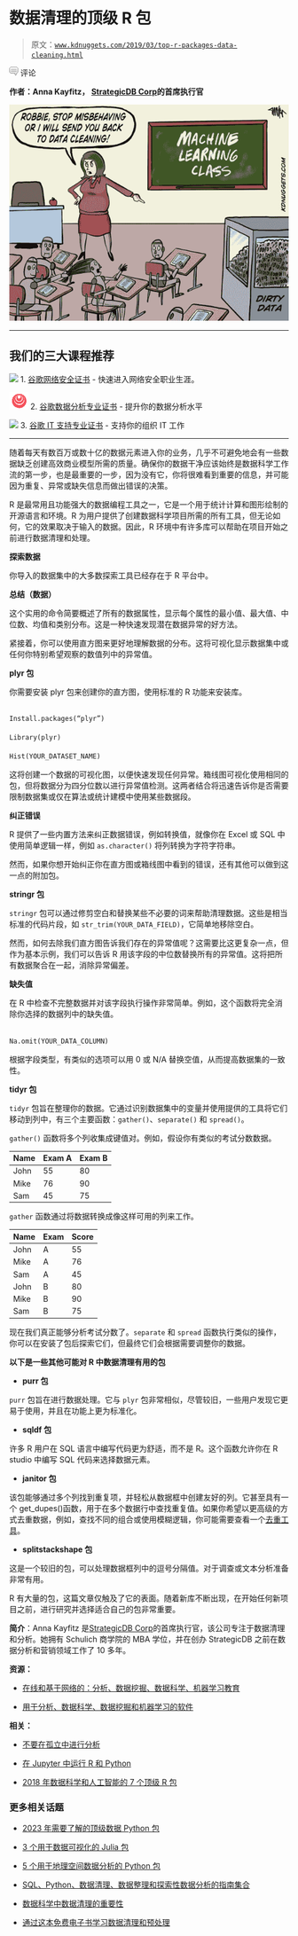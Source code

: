 # 数据清理的顶级 R 包

> 原文：[`www.kdnuggets.com/2019/03/top-r-packages-data-cleaning.html`](https://www.kdnuggets.com/2019/03/top-r-packages-data-cleaning.html)

![c](img/3d9c022da2d331bb56691a9617b91b90.png) 评论

**作者：Anna Kayfitz， [StrategicDB Corp](https://strategicdb.com)的首席执行官**

![数据清理](img/6e43452bbd82d735a0d17ed0a8e59259.png)

* * *

## 我们的三大课程推荐

![](img/0244c01ba9267c002ef39d4907e0b8fb.png) 1\. [谷歌网络安全证书](https://www.kdnuggets.com/google-cybersecurity) - 快速进入网络安全职业生涯。

![](img/e225c49c3c91745821c8c0368bf04711.png) 2\. [谷歌数据分析专业证书](https://www.kdnuggets.com/google-data-analytics) - 提升你的数据分析水平

![](img/0244c01ba9267c002ef39d4907e0b8fb.png) 3\. [谷歌 IT 支持专业证书](https://www.kdnuggets.com/google-itsupport) - 支持你的组织 IT 工作

* * *

随着每天有数百万或数十亿的数据元素进入你的业务，几乎不可避免地会有一些数据缺乏创建高效商业模型所需的质量。确保你的数据干净应该始终是数据科学工作流的第一步，也是最重要的一步，因为没有它，你将很难看到重要的信息，并可能因为重复、异常或缺失信息而做出错误的决策。

R 是最常用且功能强大的数据编程工具之一，它是一个用于统计计算和图形绘制的开源语言和环境。R 为用户提供了创建数据科学项目所需的所有工具，但无论如何，它的效果取决于输入的数据。因此，R 环境中有许多库可以帮助在项目开始之前进行数据清理和处理。

**探索数据**

你导入的数据集中的大多数探索工具已经存在于 R 平台中。

**总结（数据）**

这个实用的命令简要概述了所有的数据属性，显示每个属性的最小值、最大值、中位数、均值和类别分布。这是一种快速发现潜在数据异常的好方法。

紧接着，你可以使用直方图来更好地理解数据的分布。这将可视化显示数据集中或任何你特别希望观察的数值列中的异常值。

**plyr 包**

你需要安装 plyr 包来创建你的直方图，使用标准的 R 功能来安装库。

```py

Install.packages(“plyr”)

Library(plyr)

Hist(YOUR_DATASET_NAME)

```

这将创建一个数据的可视化图，以便快速发现任何异常。箱线图可视化使用相同的包，但将数据分为四分位数以进行异常值检测。这两者结合将迅速告诉你是否需要限制数据集或仅在算法或统计建模中使用某些数据段。

**纠正错误**

R 提供了一些内置方法来纠正数据错误，例如转换值，就像你在 Excel 或 SQL 中使用简单逻辑一样，例如 `as.character()` 将列转换为字符字符串。

然而，如果你想开始纠正你在直方图或箱线图中看到的错误，还有其他可以做到这一点的附加包。

**stringr 包**

`stringr` 包可以通过修剪空白和替换某些不必要的词来帮助清理数据。这些是相当标准的代码片段，如 `str_trim(YOUR_DATA_FIELD)`，它简单地移除空白。

然而，如何去除我们直方图告诉我们存在的异常值呢？这需要比这更复杂一点，但作为基本示例，我们可以告诉 R 用该字段的中位数替换所有的异常值。这将把所有数据聚合在一起，消除异常偏差。

**缺失值**

在 R 中检查不完整数据并对该字段执行操作非常简单。例如，这个函数将完全消除你选择的数据列中的缺失值。

```py

Na.omit(YOUR_DATA_COLUMN)

```

根据字段类型，有类似的选项可以用 0 或 N/A 替换空值，从而提高数据集的一致性。

**tidyr 包**

`tidyr` 包旨在整理你的数据。它通过识别数据集中的变量并使用提供的工具将它们移动到列中，有三个主要函数：`gather()`、`separate()` 和 `spread()`。

`gather()` 函数将多个列收集成键值对。例如，假设你有类似的考试分数数据。

| Name | Exam A | Exam B |
| --- | --- | --- |
| John | 55 | 80 |
| Mike | 76 | 90 |
| Sam | 45 | 75 |

`gather` 函数通过将数据转换成像这样可用的列来工作。

| Name | Exam | Score |
| --- | --- | --- |
| John | A | 55 |
| Mike | A | 76 |
| Sam | A | 45 |
| John | B | 80 |
| Mike | B | 90 |
| Sam | B | 75 |

现在我们真正能够分析考试分数了。`separate` 和 `spread` 函数执行类似的操作，你可以在安装了包后探索它们，但最终它们会根据需要调整你的数据。

**以下是一些其他可能对 R 中数据清理有用的包**

+   **purr 包**

`purr` 包旨在进行数据处理。它与 `plyr` 包非常相似，尽管较旧，一些用户发现它更易于使用，并且在功能上更为标准化。

+   **sqldf 包**

许多 R 用户在 SQL 语言中编写代码更为舒适，而不是 R。这个函数允许你在 R studio 中编写 SQL 代码来选择数据元素。

+   **janitor 包**

该包能够通过多个列找到重复项，并轻松从数据框中创建友好的列。它甚至具有一个 get_dupes()函数，用于在多个数据行中查找重复值。如果你希望以更高级的方式去重数据，例如，查找不同的组合或使用模糊逻辑，你可能需要查看一个[去重工具](https://strategicdb.com/data-cleansing-services/deduping-tool/)。

+   **splitstackshape 包**

这是一个较旧的包，可以处理数据框列中的逗号分隔值。对于调查或文本分析准备非常有用。

R 有大量的包，这篇文章仅触及了它的表面。随着新库不断出现，在开始任何新项目之前，进行研究并选择适合自己的包非常重要。

**简介**：Anna Kayfitz 是[StrategicDB Corp](https://strategicdb.com)的首席执行官，该公司专注于数据清理和分析。她拥有 Schulich 商学院的 MBA 学位，并在创办 StrategicDB 之前在数据分析和营销领域工作了 10 多年。

**资源：**

+   [在线和基于网络的：分析、数据挖掘、数据科学、机器学习教育](https://www.kdnuggets.com/education/online.html)

+   [用于分析、数据科学、数据挖掘和机器学习的软件](https://www.kdnuggets.com/software/index.html)

**相关：**

+   [不要在孤立中进行分析](https://www.kdnuggets.com/2019/02/mode-dont-do-analysis-vacuum.html)

+   [在 Jupyter 中运行 R 和 Python](https://www.kdnuggets.com/2019/02/running-r-and-python-in-jupyter.html)

+   [2018 年数据科学和人工智能的 7 个顶级 R 包](https://www.kdnuggets.com/2019/01/vazquez-2018-top-7-r-packages.html)

### 更多相关话题

+   [2023 年需要了解的顶级数据 Python 包](https://www.kdnuggets.com/2023/01/top-data-python-packages-know-2023.html)

+   [3 个用于数据可视化的 Julia 包](https://www.kdnuggets.com/2023/02/3-julia-packages-data-visualization.html)

+   [5 个用于地理空间数据分析的 Python 包](https://www.kdnuggets.com/2023/08/5-python-packages-geospatial-data-analysis.html)

+   [SQL、Python、数据清理、数据整理和探索性数据分析的指南集合](https://www.kdnuggets.com/collection-of-guides-on-mastering-sql-python-data-cleaning-data-wrangling-and-exploratory-data-analysis)

+   [数据科学中数据清理的重要性](https://www.kdnuggets.com/2023/08/importance-data-cleaning-data-science.html)

+   [通过这本免费电子书学习数据清理和预处理](https://www.kdnuggets.com/2023/08/learn-data-cleaning-preprocessing-data-science-free-ebook.html)
